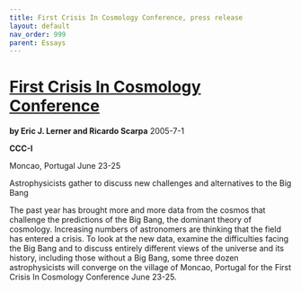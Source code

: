 ```yaml
---
title: First Crisis In Cosmology Conference, press release
layout: default
nav_order: 999
parent: Essays
---
```


# [First Crisis In Cosmology Conference ](./alternatives-to-big-bang-at-ccc-1.pdf)
**by Eric J. Lerner and Ricardo Scarpa**
2005-7-1

**CCC-I**

Moncao, Portugal June 23-25

Astrophysicists gather to discuss new challenges and alternatives to the Big Bang

The past year has brought more and more data from the cosmos that challenge the predictions of the Big Bang, the
dominant theory of cosmology. Increasing numbers of astronomers are thinking that the field has entered a crisis. To look
at the new data, examine the difficulties facing the Big Bang and to discuss entirely different views of the universe and its
history, including those without a Big Bang, some three dozen astrophysicists will converge on the village of Moncao,
Portugal for the First Crisis In Cosmology Conference June 23-25.